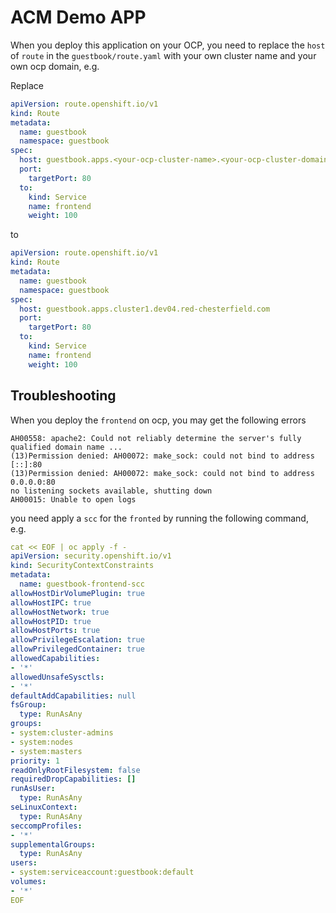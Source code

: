 # ACM Demo APP

When you deploy this application on your OCP, you need to replace the `host` of `route` in the `guestbook/route.yaml` with your
own cluster name and your own ocp domain, e.g.

Replace

```yaml
apiVersion: route.openshift.io/v1
kind: Route
metadata:
  name: guestbook
  namespace: guestbook
spec:
  host: guestbook.apps.<your-ocp-cluster-name>.<your-ocp-cluster-domain>
  port:
    targetPort: 80
  to:
    kind: Service
    name: frontend
    weight: 100
```

to

```yaml
apiVersion: route.openshift.io/v1
kind: Route
metadata:
  name: guestbook
  namespace: guestbook
spec:
  host: guestbook.apps.cluster1.dev04.red-chesterfield.com
  port:
    targetPort: 80
  to:
    kind: Service
    name: frontend
    weight: 100
```

## Troubleshooting

When you deploy the `frontend` on ocp, you may get the following errors
```
AH00558: apache2: Could not reliably determine the server's fully qualified domain name ...
(13)Permission denied: AH00072: make_sock: could not bind to address [::]:80
(13)Permission denied: AH00072: make_sock: could not bind to address 0.0.0.0:80
no listening sockets available, shutting down
AH00015: Unable to open logs
```

you need apply a `scc` for the `fronted` by running the following command, e.g.

```yaml
cat << EOF | oc apply -f -
apiVersion: security.openshift.io/v1
kind: SecurityContextConstraints
metadata:
  name: guestbook-frontend-scc
allowHostDirVolumePlugin: true
allowHostIPC: true
allowHostNetwork: true
allowHostPID: true
allowHostPorts: true
allowPrivilegeEscalation: true
allowPrivilegedContainer: true
allowedCapabilities:
- '*'
allowedUnsafeSysctls:
- '*'
defaultAddCapabilities: null
fsGroup:
  type: RunAsAny
groups:
- system:cluster-admins
- system:nodes
- system:masters
priority: 1
readOnlyRootFilesystem: false
requiredDropCapabilities: []
runAsUser:
  type: RunAsAny
seLinuxContext:
  type: RunAsAny
seccompProfiles:
- '*'
supplementalGroups:
  type: RunAsAny
users:
- system:serviceaccount:guestbook:default
volumes:
- '*'
EOF
```
